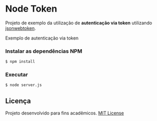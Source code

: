 # Node Token
Projeto de exemplo da utilização de **autenticação via token** utilizando [jsonwebtoken](https://github.com/auth0/node-jsonwebtoken).

Exemplo de autenticação via token 

### Instalar as dependências NPM
```sh
$ npm install
```

### Executar
```sh
$ node server.js
```

## Licença
Projeto desenvolvido para fins acadêmicos.
[MIT License](./LICENSE)

